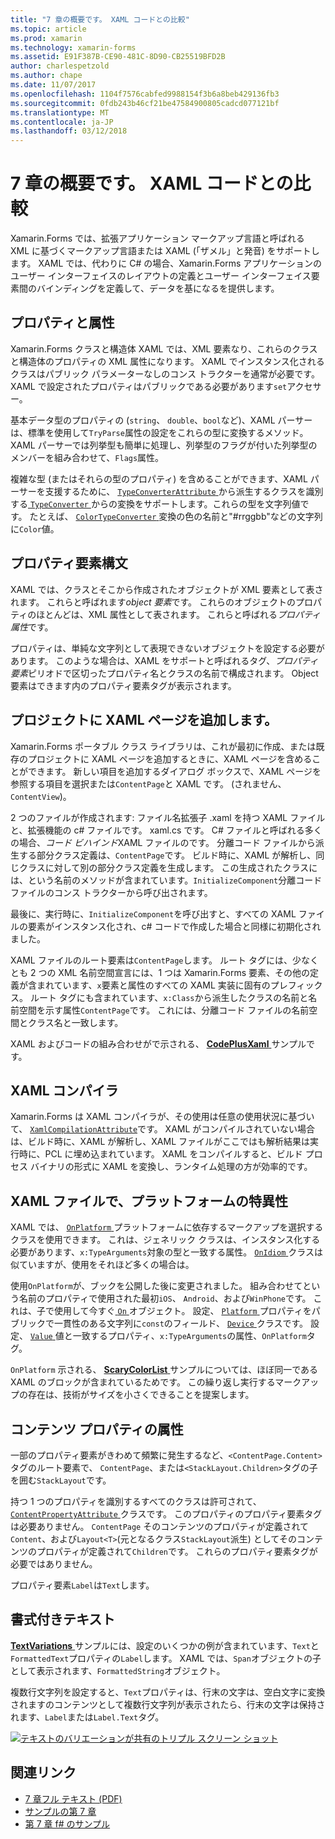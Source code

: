 ```yaml
---
title: "7 章の概要です。 XAML コードとの比較"
ms.topic: article
ms.prod: xamarin
ms.technology: xamarin-forms
ms.assetid: E91F387B-CE90-481C-8D90-CB25519BFD2B
author: charlespetzold
ms.author: chape
ms.date: 11/07/2017
ms.openlocfilehash: 1104f7576cabfed9988154f3b6a8beb429136fb3
ms.sourcegitcommit: 0fdb243b46cf21be47584900805cadcd077121bf
ms.translationtype: MT
ms.contentlocale: ja-JP
ms.lasthandoff: 03/12/2018
---
```

# <a name="summary-of-chapter-7-xaml-vs-code"></a>7 章の概要です。 XAML コードとの比較

Xamarin.Forms では、拡張アプリケーション マークアップ言語と呼ばれる XML に基づくマークアップ言語または XAML (「ザメル」と発音) をサポートします。 XAML では、代わりに C# の場合、Xamarin.Forms アプリケーションのユーザー インターフェイスのレイアウトの定義とユーザー インターフェイス要素間のバインディングを定義して、データを基になるを提供します。

## <a name="properties-and-attributes"></a>プロパティと属性

Xamarin.Forms クラスと構造体 XAML では、XML 要素なり、これらのクラスと構造体のプロパティの XML 属性になります。 XAML でインスタンス化されるクラスはパブリック パラメーターなしのコンス トラクターを通常が必要です。 XAML で設定されたプロパティはパブリックである必要があります`set`アクセサー。

基本データ型のプロパティの (`string`、 `double`、`bool`など)、XAML パーサーは、標準を使用して`TryParse`属性の設定をこれらの型に変換するメソッド。 XAML パーサーでは列挙型も簡単に処理し、列挙型のフラグが付いた列挙型のメンバーを組み合わせて、`Flags`属性。

複雑な型 (またはそれらの型のプロパティ) を含めることができます、XAML パーサーを支援するために、 [ `TypeConverterAttribute` ](https://developer.xamarin.com/api/type/Xamarin.Forms.TypeConverterAttribute/)から派生するクラスを識別する[ `TypeConverter` ](https://developer.xamarin.com/api/type/Xamarin.Forms.TypeConverter/)からの変換をサポートします。これらの型を文字列値です。 たとえば、 [ `ColorTypeConverter` ](https://developer.xamarin.com/api/type/Xamarin.Forms.ColorTypeConverter/)変換の色の名前と"#rrggbb"などの文字列に`Color`値。

## <a name="property-element-syntax"></a>プロパティ要素構文

XAML では、クラスとそこから作成されたオブジェクトが XML 要素として表されます。 これらと呼ばれます*object 要素*です。 これらのオブジェクトのプロパティのほとんどは、XML 属性として表されます。 これらと呼ばれる*プロパティ属性*です。

プロパティは、単純な文字列として表現できないオブジェクトを設定する必要があります。 このような場合は、XAML をサポートと呼ばれるタグ、*プロパティ要素*ピリオドで区切ったプロパティ名とクラスの名前で構成されます。 Object 要素はできます内のプロパティ要素タグが表示されます。

## <a name="adding-a-xaml-page-to-your-project"></a>プロジェクトに XAML ページを追加します。

Xamarin.Forms ポータブル クラス ライブラリは、これが最初に作成、または既存のプロジェクトに XAML ページを追加するときに、XAML ページを含めることができます。 新しい項目を追加するダイアログ ボックスで、XAML ページを参照する項目を選択または`ContentPage`と XAML です。 (されません、 `ContentView`)。

2 つのファイルが作成されます: ファイル名拡張子 .xaml を持つ XAML ファイルと、拡張機能の c# ファイルです。 xaml.cs です。 C# ファイルと呼ばれる多くの場合、*コード ビハインド*XAML ファイルのです。 分離コード ファイルから派生する部分クラス定義は、`ContentPage`です。 ビルド時に、XAML が解析し、同じクラスに対して別の部分クラス定義を生成します。 この生成されたクラスには、という名前のメソッドが含まれています。`InitializeComponent`分離コード ファイルのコンス トラクターから呼び出されます。

最後に、実行時に、`InitializeComponent`を呼び出すと、すべての XAML ファイルの要素がインスタンス化され、c# コードで作成した場合と同様に初期化されました。

XAML ファイルのルート要素は`ContentPage`します。 ルート タグには、少なくとも 2 つの XML 名前空間宣言には、1 つは Xamarin.Forms 要素、その他の定義が含まれています、`x`要素と属性のすべての XAML 実装に固有のプレフィックス。 ルート タグにも含まれています、`x:Class`から派生したクラスの名前と名前空間を示す属性`ContentPage`です。 これには、分離コード ファイルの名前空間とクラス名と一致します。

XAML およびコードの組み合わせがで示される、 [ **CodePlusXaml** ](https://github.com/xamarin/xamarin-forms-book-samples/tree/master/Chapter07)サンプルです。

## <a name="the-xaml-compiler"></a>XAML コンパイラ

Xamarin.Forms は XAML コンパイラが、その使用は任意の使用状況に基づいて、 [ `XamlCompilationAttribute`](https://developer.xamarin.com/api/type/Xamarin.Forms.Xaml.XamlCompilationAttribute/)です。 XAML がコンパイルされていない場合は、ビルド時に、XAML が解析し、XAML ファイルがここではも解析結果は実行時に、PCL に埋め込まれています。 XAML をコンパイルすると、ビルド プロセス バイナリの形式に XAML を変換し、ランタイム処理の方が効率的です。

## <a name="platform-specificity-in-the-xaml-file"></a>XAML ファイルで、プラットフォームの特異性

XAML では、 [ `OnPlatform` ](https://developer.xamarin.com/api/type/Xamarin.Forms.OnPlatform%3CT%3E/)プラットフォームに依存するマークアップを選択するクラスを使用できます。 これは、ジェネリック クラスは、インスタンス化する必要があります、`x:TypeArguments`対象の型と一致する属性。 [ `OnIdiom` ](https://developer.xamarin.com/api/type/Xamarin.Forms.OnIdiom%3CT%3E/)クラスは似ていますが、使用をそれほど多くの場合は。

使用`OnPlatform`が、ブックを公開した後に変更されました。 組み合わせてという名前のプロパティで使用された最初`iOS`、 `Android`、および`WinPhone`です。 これは、子で使用して今すぐ[ `On` ](https://developer.xamarin.com/api/type/Xamarin.Forms.On/)オブジェクト。 設定、 [ `Platform` ](https://developer.xamarin.com/api/property/Xamarin.Forms.On.Platform/)プロパティをパブリックで一貫性のある文字列に`const`のフィールド、 [ `Device` ](https://developer.xamarin.com/api/type/Xamarin.Forms.Device/)クラスです。 設定、 [ `Value` ](https://developer.xamarin.com/api/property/Xamarin.Forms.On.Value/)値と一致するプロパティ、`x:TypeArguments`の属性、`OnPlatform`タグ。

`OnPlatform` 示される、 [ **ScaryColorList** ](https://github.com/xamarin/xamarin-forms-book-samples/tree/master/Chapter07/ScaryColorList)サンプルについては、ほぼ同一である XAML のブロックが含まれているためです。 この繰り返し実行するマークアップの存在は、技術がサイズを小さくできることを提案します。

## <a name="the-content-property-attributes"></a>コンテンツ プロパティの属性

一部のプロパティ要素がきわめて頻繁に発生するなど、`<ContentPage.Content>`タグのルート要素で、 `ContentPage`、または`<StackLayout.Children>`タグの子を囲む`StackLayout`です。

持つ 1 つのプロパティを識別するすべてのクラスは許可されて、 [ `ContentPropertyAttribute` ](https://developer.xamarin.com/api/type/Xamarin.Forms.ContentPropertyAttribute/)クラスです。 このプロパティのプロパティ要素タグは必要ありません。 `ContentPage` そのコンテンツのプロパティが定義されて`Content`、および`Layout<T>`(元となるクラス`StackLayout`派生) としてそのコンテンツのプロパティが定義されて`Children`です。 これらのプロパティ要素タグが必要ではありません。

プロパティ要素`Label`は`Text`します。

## <a name="formatted-text"></a>書式付きテキスト

[ **TextVariations** ](https://github.com/xamarin/xamarin-forms-book-samples/tree/master/Chapter07/TextVariations)サンプルには、設定のいくつかの例が含まれています、`Text`と`FormattedText`プロパティの`Label`します。 XAML では、`Span`オブジェクトの子として表示されます、`FormattedString`オブジェクト。

 複数行文字列を設定すると、`Text`プロパティは、行末の文字は、空白文字に変換されますのコンテンツとして複数行文字列が表示されたら、行末の文字は保持されます、`Label`または`Label.Text`タグ。

 [![テキストのバリエーションが共有のトリプル スクリーン ショット](images/ch07fg03-small.png "書式設定テキスト バリエーション")](images/ch07fg03-large.png#lightbox "テキスト バリエーションの書式設定")



## <a name="related-links"></a>関連リンク

- [7 章フル テキスト (PDF)](https://download.xamarin.com/developer/xamarin-forms-book/XamarinFormsBook-Ch07-Apr2016.pdf)
- [サンプルの第 7 章](https://github.com/xamarin/xamarin-forms-book-samples/tree/master/Chapter07)
- [第 7 章 f# のサンプル](https://github.com/xamarin/xamarin-forms-book-samples/tree/master/Chapter07/FS/CodePlusXaml)
